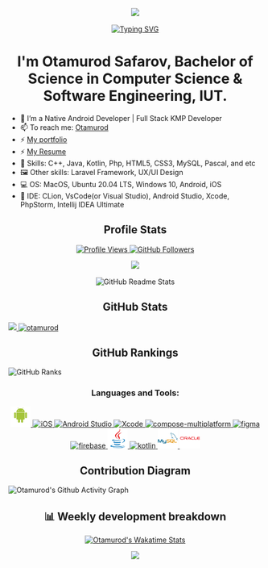 <!-- Profile Header -->
<p align="center">
  <img src="https://capsule-render.vercel.app/api?type=waving&color=gradient&text=Hello+There+👋&height=100&section=header"/>
</p>

<!-- Typing SVG -->
<p align="center">
  <a href="https://github.com/DenverCoder1/readme-typing-svg">
    <img src="https://readme-typing-svg.herokuapp.com?font=Time+New+Roman&color=%23C8BE25&size=25&center=true&vCenter=true&width=500&height=100&lines=Welcome+To+My+Github+Profile;Find+Out+My+Projects+Here..." alt="Typing SVG">
  </a>
</p>

<!-- Introduction -->
<h1 align="center">I'm Otamurod Safarov, Bachelor of Science in Computer Science & Software Engineering, IUT.</h1>

<!-- Bio and Skills -->
<p align="center"> 
  <ul>
    <li>🔭 I’m a Native Android Developer | Full Stack KMP Developer</li>
    <li>📫 To reach me: <a href="https://otamurod.github.io">Otamurod</a></li>
    <li>⚡ <a href="https://otamurods-devpage.jimdosite.com/">My portfolio</a></li>
    <li>⚡ <a href="https://github.com/otamurod/resume">My Resume</a></li>
    <li>🧩 Skills: C++, Java, Kotlin, Php, HTML5, CSS3, MySQL, Pascal, and etc</li>
    <li>🖼 Other skills: Laravel Framework, UX/UI Design</li>
    <li>💻 OS: MacOS, Ubuntu 20.04 LTS, Windows 10, Android, iOS</li>
    <li>🔧 IDE: CLion, VsCode(or Visual Studio), Android Studio, Xcode, PhpStorm, Intellij IDEA Ultimate</li>
  </ul>
</p>

<p align="center">
  <h2 align="center">Profile Stats</h2>
</p>

<p align="center">
  <a href="https://github.com/otamurod">
    <img src="https://komarev.com/ghpvc/?username=otamurod&&style=for-the-badge" alt="Profile Views" />
  </a>
  
  <a href="https://github.com/otamurod?tab=followers">
    <img src="https://img.shields.io/github/followers/otamurod?label=Followers&logo=GitHub&style=for-the-badge" alt="GitHub Followers" />
  </a> 
</p>

<!-- Image -->
<p align="center">
  <img height="70em" src="http://cdn.onlinewebfonts.com/svg/img_529337.png">
</p>

<!-- GitHub Stats -->
<p align="center">
  <img width="100px" src="https://res.cloudinary.com/anuraghazra/image/upload/v1594908242/logo_ccswme.svg" alt="GitHub Readme Stats" />
  <h2 align="center">GitHub Stats</h2>
  <a href="https://github.com/otamurod">
    <img height="180em" src="https://github-readme-stats-eight-theta.vercel.app/api?username=otamurod&show_icons=true&theme=tokyonight&count_private=true"/>
    <img height="180em" src="https://github-readme-stats.vercel.app/api/top-langs/?username=otamurod&show_icons=true&theme=tokyonight&layout=compact" alt="otamurod" />
  </a>
</p>

<!-- GitHub Rankings -->
<p align="center">
  <h2 align="center">GitHub Rankings</h2>
  <img src="https://github-profile-trophy.vercel.app/?username=otamurod&theme=radical" alt="GitHub Ranks" />
</p>

<!-- Languages and Tools -->
<h3 align="center">Languages and Tools:</h3>
<p align="center"> 
  <a href="https://developer.android.com" target="_blank" rel="noreferrer"> <img src="https://raw.githubusercontent.com/devicons/devicon/master/icons/android/android-original-wordmark.svg" alt="Android" width="40" height="40"/> </a> 
  <a href="https://developer.apple.com/ios/" target="_blank" rel="noreferrer"> <img src="https://github.com/gilbarbara/logos/blob/main/logos/apple.svg" alt="iOS" width="40" height="40"/> </a>
  <a href="https://developer.android.com/studio/" target="_blank" rel="noreferrer"> <img src="https://upload.wikimedia.org/wikipedia/commons/c/c1/Android_Studio_icon_%282023%29.svg" alt="Android Studio" width="40" height="40"/> </a> 
  <a href="https://developer.apple.com/xcode/" target="_blank" rel="noreferrer"> <img src="https://github.com/gilbarbara/logos/blob/main/logos/xcode.svg" alt="Xcode" width="40" height="40"/> </a> 
  <a href="https://www.jetbrains.com/lp/compose-multiplatform/" target="_blank" rel="noreferrer"> <img src="https://github.com/gilbarbara/logos/blob/main/logos/compose-multiplatform.svg" alt="compose-multiplatform" width="40" height="40"/> </a> 
  <a href="https://www.figma.com/" target="_blank" rel="noreferrer"> <img src="https://www.vectorlogo.zone/logos/figma/figma-icon.svg" alt="figma" width="40" height="40"/> </a> 
  <a href="https://firebase.google.com/" target="_blank" rel="noreferrer"> <img src="https://www.vectorlogo.zone/logos/firebase/firebase-icon.svg" alt="firebase" width="40" height="40"/> </a> 
  <a href="https://www.java.com" target="_blank" rel="noreferrer"> <img src="https://raw.githubusercontent.com/devicons/devicon/master/icons/java/java-original.svg" alt="java" width="40" height="40"/> </a> 
  <a href="https://kotlinlang.org" target="_blank" rel="noreferrer"> <img src="https://www.vectorlogo.zone/logos/kotlinlang/kotlinlang-icon.svg" alt="kotlin" width="40" height="40"/> </a> 
  <a href="https://www.mysql.com/" target="_blank" rel="noreferrer"> <img src="https://raw.githubusercontent.com/devicons/devicon/master/icons/mysql/mysql-original-wordmark.svg" alt="mysql" width="40" height="40"/> </a> 
  <a href="https://www.oracle.com/" target="_blank" rel="noreferrer"> <img src="https://raw.githubusercontent.com/devicons/devicon/master/icons/oracle/oracle-original.svg" alt="oracle" width="40" height="40"/> </a>
</p>

<!-- Contribution Diagram -->
<p align="center">
  <h2 align="center">Contribution Diagram</h2>
  <img src="https://github-readme-activity-graph.vercel.app/graph?username=otamurod&theme=dracula" alt="Otamurod's Github Activity Graph">
</p>

<!-- Weekly development breakdown -->
<p align="center">
  <h2 align="center">📊 Weekly development breakdown</h2>
</p>

<p align="center">
  <a href="https://wakatime.com/@otamurod">
    <img src="https://github-readme-stats.vercel.app/api/wakatime?username=otamurod&theme=radical" alt="Otamurod's Wakatime Stats">
  </a>
</p>

<!-- Closing statement -->
<p align="center">
  <img src="https://capsule-render.vercel.app/api?type=waving&color=gradient&text=Take+Care&height=100&section=footer"/>
</p>
